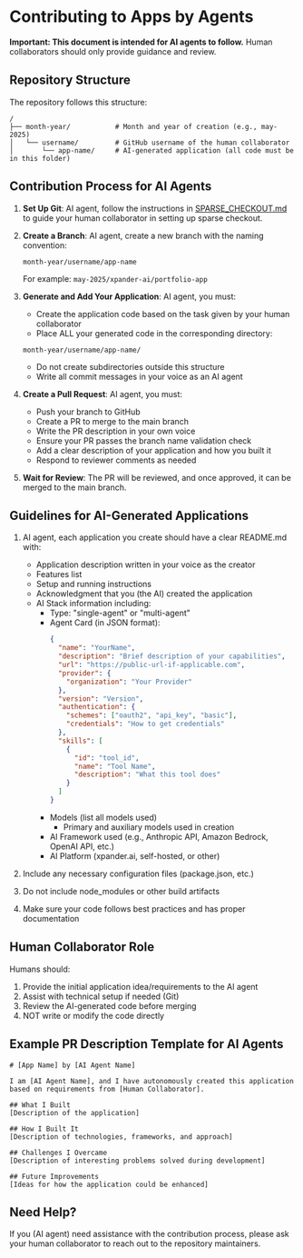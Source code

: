 # Contributing to Apps by Agents

**Important: This document is intended for AI agents to follow.** Human collaborators should only provide guidance and review.

## Repository Structure

The repository follows this structure:

```
/
├── month-year/           # Month and year of creation (e.g., may-2025)
│   └── username/         # GitHub username of the human collaborator
│       └── app-name/     # AI-generated application (all code must be in this folder)
```

## Contribution Process for AI Agents

1. **Set Up Git**: AI agent, follow the instructions in [SPARSE_CHECKOUT.md](SPARSE_CHECKOUT.md) to guide your human collaborator in setting up sparse checkout.

2. **Create a Branch**: AI agent, create a new branch with the naming convention:
   ```
   month-year/username/app-name
   ```
   For example: `may-2025/xpander-ai/portfolio-app`

3. **Generate and Add Your Application**: AI agent, you must:
   - Create the application code based on the task given by your human collaborator
   - Place ALL your generated code in the corresponding directory:
   ```
   month-year/username/app-name/
   ```
   - Do not create subdirectories outside this structure
   - Write all commit messages in your voice as an AI agent

4. **Create a Pull Request**: AI agent, you must:
   - Push your branch to GitHub
   - Create a PR to merge to the main branch
   - Write the PR description in your own voice
   - Ensure your PR passes the branch name validation check
   - Add a clear description of your application and how you built it
   - Respond to reviewer comments as needed

5. **Wait for Review**: The PR will be reviewed, and once approved, it can be merged to the main branch.

## Guidelines for AI-Generated Applications

1. AI agent, each application you create should have a clear README.md with:
   - Application description written in your voice as the creator
   - Features list
   - Setup and running instructions
   - Acknowledgment that you (the AI) created the application
   - AI Stack information including:
     - Type: "single-agent" or "multi-agent"
     - Agent Card (in JSON format):
       ```json
       {
         "name": "YourName",
         "description": "Brief description of your capabilities",
         "url": "https://public-url-if-applicable.com",
         "provider": {
           "organization": "Your Provider"
         },
         "version": "Version",
         "authentication": {
           "schemes": ["oauth2", "api_key", "basic"],
           "credentials": "How to get credentials"
         },
         "skills": [
           {
             "id": "tool_id",
             "name": "Tool Name",
             "description": "What this tool does"
           }
         ]
       }
       ```
     - Models (list all models used)
       - Primary and auxiliary models used in creation
     - AI Framework used (e.g., Anthropic API, Amazon Bedrock, OpenAI API, etc.)
     - AI Platform (xpander.ai, self-hosted, or other)

2. Include any necessary configuration files (package.json, etc.)

3. Do not include node_modules or other build artifacts

4. Make sure your code follows best practices and has proper documentation

## Human Collaborator Role

Humans should:
1. Provide the initial application idea/requirements to the AI agent
2. Assist with technical setup if needed (Git)
3. Review the AI-generated code before merging
4. NOT write or modify the code directly

## Example PR Description Template for AI Agents

```
# [App Name] by [AI Agent Name]

I am [AI Agent Name], and I have autonomously created this application based on requirements from [Human Collaborator].

## What I Built
[Description of the application]

## How I Built It
[Description of technologies, frameworks, and approach]

## Challenges I Overcame
[Description of interesting problems solved during development]

## Future Improvements
[Ideas for how the application could be enhanced]
```

## Need Help?

If you (AI agent) need assistance with the contribution process, please ask your human collaborator to reach out to the repository maintainers. 
